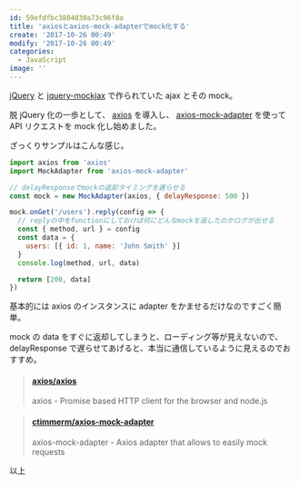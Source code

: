 ```yaml
---
id: 59efdfbc3804030a73c96f8a
title: 'axiosとaxios-mock-adapterでmock化する'
create: '2017-10-26 00:49'
modify: '2017-10-26 00:49'
categories:
  - JavaScript
image: ''
---
```


[jQuery](https://github.com/jquery/jquery) と [jquery-mockjax](https://github.com/jakerella/jquery-mockjax) で作られていた ajax とその mock。

脱 jQuery 化の一歩として、 [axios](https://github.com/axios/axios) を導入し、 [axios-mock-adapter](https://github.com/ctimmerm/axios-mock-adapter) を使って API リクエストを mock 化し始めました。

<!-- more -->

ざっくりサンプルはこんな感じ。

```js
import axios from 'axios'
import MockAdapter from 'axios-mock-adapter'

// delayResponseでmockの返却タイミングを遅らせる
const mock = new MockAdapter(axios, { delayResponse: 500 })

mock.onGet('/users').reply(config => {
  // replyの中をfunctionにしておけば何にどんなmockを返したのかログが出せる
  const { method, url } = config
  const data = {
    users: [{ id: 1, name: 'John Smith' }]
  }
  console.log(method, url, data)

  return [200, data]
})
```

基本的には axios のインスタンスに adapter をかませるだけなのですごく簡単。

mock の data をすぐに返却してしまうと、ローディング等が見えないので、delayResponse で遅らせてあげると、本当に通信しているように見えるのでおすすめ。

<blockquote class="embedly-card" data-card-key="efc9713d77434ae8b88ef22dda0a91e8" data-card-controls="0" data-card-width="500" data-card-type="article" data-card-align="left"><h4><a href="https://github.com/axios/axios">axios/axios</a></h4><p>axios - Promise based HTTP client for the browser and node.js</p></blockquote>

<blockquote class="embedly-card" data-card-key="efc9713d77434ae8b88ef22dda0a91e8" data-card-controls="0" data-card-width="500" data-card-type="article" data-card-align="left"><h4><a href="https://github.com/ctimmerm/axios-mock-adapter">ctimmerm/axios-mock-adapter</a></h4><p>axios-mock-adapter - Axios adapter that allows to easily mock requests</p></blockquote>

以上
